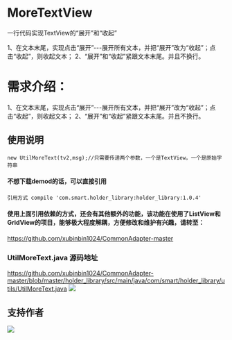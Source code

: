 # MoreTextView
一行代码实现TextView的“展开”和“收起”

1、在文本末尾，实现点击“展开”---展开所有文本，并把“展开”改为“收起”；点击“收起”，则收起文本； 2、“展开”和“收起”紧跟文本末尾。并且不换行。
# 需求介绍：
1、在文本末尾，实现点击“展开”---展开所有文本，并把“展开”改为“收起”；点击“收起”，则收起文本；
2、“展开”和“收起”紧跟文本末尾。并且不换行。

## 使用说明
    new UtilMoreText(tv2,msg);//只需要传递两个参数，一个是TextView，一个是原始字符串
#### 不想下载demod的话，可以直接引用
    引用方式 compile 'com.smart.holder_library:holder_library:1.0.4'
#### 使用上面引用依赖的方式，还会有其他额外的功能，该功能在使用了ListView和GridView的项目，能够极大程度解耦，方便修改和维护有兴趣，请转至：
   https://github.com/xubinbin1024/CommonAdapter-master

### UtilMoreText.java 源码地址
https://github.com/xubinbin1024/CommonAdapter-master/blob/master/holder_library/src/main/java/com/smart/holder_library/utils/UtilMoreText.java
![](https://github.com/xubinbin1024/MoreTextView/blob/master/gif/3.gif)
## 支持作者
![](https://github.com/xubinbin1024/CommonAdapter-master/blob/master/img/pay.png)
